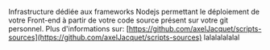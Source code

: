 Infrastructure dédiée aux frameworks Nodejs permettant le déploiement de votre Front-end à partir de votre code source présent sur votre git personnel.
Plus d'informations sur: [https://github.com/axelJacquet/scripts-sources](https://github.com/axelJacquet/scripts-sources)
lalalalalalal
